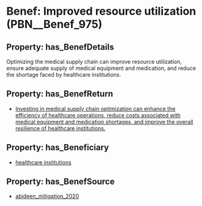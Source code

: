 # Benef: __Improved resource utilization__ (PBN__Benef_975)

## Property: has_BenefDetails

Optimizing the medical supply chain can improve resource utilization, ensure adequate supply of medical equipment and medication, and reduce the shortage faced by healthcare institutions.

## Property: has_BenefReturn

* [Investing in medical supply chain optimization can enhance the efficiency of healthcare operations, reduce costs associated with medical equipment and medication shortages, and improve the overall resilience of healthcare institutions.](../BenefReturn/PBN__BenefReturn_1074)

## Property: has_Beneficiary

* [healthcare institutions](../Stakeholder/PBN__Stakeholder_269)

## Property: has_BenefSource

* [abideen_mitigation_2020](../Article/PBN__Article_200)

